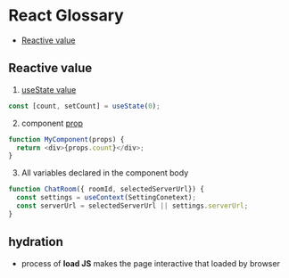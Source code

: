 # React Glossary

- [Reactive value](#reactive-value)

## Reactive value

1. [useState value](react-hooks-usestate.md)

```js
const [count, setCount] = useState(0);
```

2. component [prop](react-component-props.md)

```js
function MyComponent(props) {
  return <div>{props.count}</div>;
}
```

3. All variables declared in the component body

```js
function ChatRoom({ roomId, selectedServerUrl}) {
  const settings = useContext(SettingConetext);
  const serverUrl = selectedServerUrl || settings.serverUrl;
}
```

## hydration

- process of **load JS** makes the page interactive that loaded by browser

